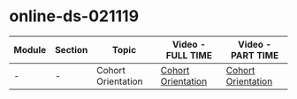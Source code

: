 # online-ds-021119

| **Module** | **Section** | **Topic**       | **Video - FULL TIME**        | **Video - PART TIME** |
| ---------- | ----------- | --------------- | ---------------------------- | --------------------- |
| -          | -           | Cohort Orientation | [Cohort Orientation](https://youtu.be/-GltRwac6zw) | [Cohort Orientation]() 

